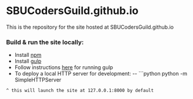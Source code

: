 SBUCodersGuild.github.io
========================

This is the repository for the site hosted at SBUCodersGuild.github.io



### Build & run the site locally:
- Install [npm](npmjs.org)
- Install [gulp](https://github.com/gulpjs/gulp/blob/master/docs/getting-started.md)
- Follow instructions [here](https://github.com/gulpjs/gulp/blob/master/docs/getting-started.mdhttps://github.com/gulpjs/gulp/blob/master/docs/getting-started.md) for running gulp
- To deploy a local HTTP server for development:
-- ```python
python -m SimpleHTTPServer
```
^ this will launch the site at 127.0.0.1:8000 by default

